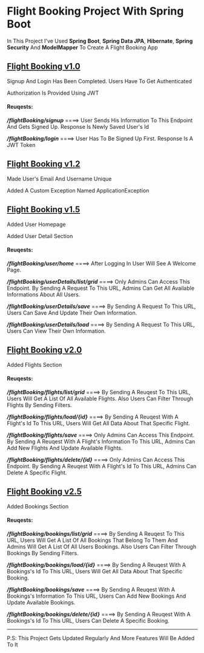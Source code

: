 <h1>Flight Booking Project With Spring Boot</h1>

<p>In This Project I've Used <strong>Spring Boot</strong>, <strong>Spring Data JPA</strong>, <strong>Hibernate</strong>, <strong>Spring Security</strong> And <strong>ModelMapper</strong> To Create A Flight Booking App</p>

<h2><u>Flight Booking v1.0</u></h2>

<p>Signup And Login Has Been Completed. Users Have To Get Authenticated</p>
<p>Authorization Is Provided Using JWT</p>

<h4>Reuqests:</h4>

<p><strong><i>/flightBooking/signup</i></strong> ====> User Sends His Information To This Endpoint And Gets Signed Up. Response Is Newly Saved User's Id</p>
<p><strong><i>/flightBooking/login</i></strong> ====> User Has To Be Signed Up First. Response Is A JWT Token</p>

<h2><u>Flight Booking v1.2</u></h2>

<p>Made User's Email And Username Unique</p>
<p>Added A Custom Exception Named ApplicationException</p>

<h2><u>Flight Booking v1.5</u></h2>

<p>Added User Homepage</p>
<p>Added User Detail Section</p>

<h4>Reuqests:</h4>

<p><strong><i>/flightBooking/user/home</i></strong> ====> After Logging In User Will See A Welcome Page.</p>
<p><strong><i>/flightBooking/userDetails/list/grid</i></strong> ====> Only Admins Can Access This Endpoint. By Sending A Request To This URL, Admins Can Get All Available Informations About All Users.</p>
<p><strong><i>/flightBooking/userDetails/save</i></strong> ====> By Sending A Request To This URL, Users Can Save And Update Their Own Information.</p>
<p><strong><i>/flightBooking/userDetails/load</i></strong> ====> By Sending A Request To This URL, Users Can View Their Own Information.</p>

<h2><u>Flight Booking v2.0</u></h2>

<p>Added Flights Section</p>

<h4>Reuqests:</h4>

<p><strong><i>/flightBooking/flights/list/grid</i></strong> ====> By Sending A Reuqest To This URL, Users Will Get A List Of All Available Flights. Also Users Can Filter Through Flights By Sending Filters.</p>
<p><strong><i>/flightBooking/flights/load/{id}</i></strong> ====> By Sending A Reuqest With A Flight's Id To This URL, Users Will Get All Data About That Specific Flight.</p>
<p><strong><i>/flightBooking/flights/save</i></strong> ====> Only Admins Can Access This Endpoint. By Sending A Reuqest With A Flight's Information To This URL, Admins Can Add New Flights And Update Available Flights.</p>
<p><strong><i>/flightBooking/flights/delete/{id}</i></strong> ====> Only Admins Can Access This Endpoint. By Sending A Reuqest With A Flight's Id To This URL, Admins Can Delete A Specific Flight.</p>

<h2><u>Flight Booking v2.5</u></h2>

<p>Added Bookings Section</p>

<h4>Reuqests:</h4>

<p><strong><i>/flightBooking/bookings/list/grid</i></strong> ====> By Sending A Reuqest To This URL, Users Will Get A List Of All Bookings That Belong To Them And Admins Will Get A List Of All Users Bookings. Also Users Can Filter Through Bookings By Sending Filters.</p>
<p><strong><i>/flightBooking/bookings/load/{id}</i></strong> ====> By Sending A Reuqest With A Bookings's Id To This URL, Users Will Get All Data About That Specific Booking.</p>
<p><strong><i>/flightBooking/bookings/save</i></strong> ====> By Sending A Reuqest With A Bookings's Information To This URL, Users Can Add New Bookings And Update Available Bookings.</p>
<p><strong><i>/flightBooking/bookings/delete/{id}</i></strong> ====> By Sending A Reuqest With A Bookings's Id To This URL, Users Can Delete A Specific Booking.</p>

<hr/>
<p>P.S: This Project Gets Updated Regularly And More Features Will Be Added To It</p>